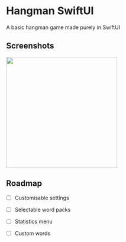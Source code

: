 
# Hangman SwiftUI
A basic hangman game made purely in SwiftUI






## Screenshots

<img src="https://i.imgur.com/6cJeXzf.png" width="300"  />


## Roadmap

- [ ] Customisable settings

- [ ] Selectable word packs

- [ ] Statistics menu

- [ ] Custom words
